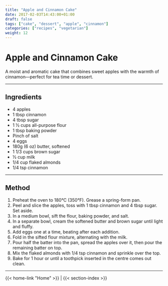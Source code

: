 ```yaml
---
title: "Apple and Cinnamon Cake"
date: 2017-02-03T14:43:00+01:00
draft: false
tags: ["cake", "dessert", "apple", "cinnamon"]
categories: ["recipes", "vegetarian"]
weight: 12
---
```


# Apple and Cinnamon Cake

A moist and aromatic cake that combines sweet apples with the warmth of cinnamon—perfect for tea time or dessert.

---

## Ingredients

- 4 apples  
- 1 tbsp cinnamon  
- 4 tbsp sugar  
- 1 ½ cups all-purpose flour  
- 1 tbsp baking powder  
- Pinch of salt  
- 4 eggs  
- 180g (6 oz) butter, softened  
- 1 1/3 cups brown sugar  
- ½ cup milk  
- 1/4 cup flaked almonds  
- 1/4 tsp cinnamon  

---

## Method

1. Preheat the oven to 180°C (350°F). Grease a spring-form pan.  
2. Peel and slice the apples, toss with 1 tbsp cinnamon and 4 tbsp sugar. Set aside.  
3. In a medium bowl, sift the flour, baking powder, and salt.  
4. In a separate bowl, cream the softened butter and brown sugar until light and fluffy.  
5. Add eggs one at a time, beating after each addition.  
6. Fold in the sifted flour mixture, alternating with the milk.  
7. Pour half the batter into the pan, spread the apples over it, then pour the remaining batter on top.  
8. Mix the flaked almonds with 1/4 tsp cinnamon and sprinkle over the top.  
9. Bake for 1 hour or until a toothpick inserted in the centre comes out clean.

---
{{< home-link "Home" >}} | {{< section-index >}}